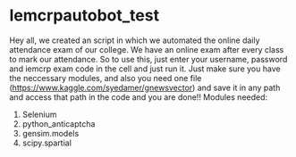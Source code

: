 # Iemcrpautobot_test
Hey all, we created an script in which we automated the online daily attendance exam of our college. We have an online exam after every class to mark our attendance.
So to use this, just enter your username, password and iemcrp exam code in the cell and just run it. Just make sure you have the neccessary modules, and also you need one file (https://www.kaggle.com/syedamer/gnewsvector) and save it in any path and access that path in the code and you are done!! 
Modules needed:
1. Selenium
2. python_anticaptcha
3. gensim.models
4. scipy.spartial
